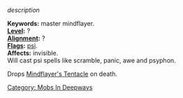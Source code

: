 *description*

**Keywords:** master mindflayer.  
**[Level](Level.md "wikilink"):** ?  
**[Alignment](Alignment.md "wikilink"):** ?  
**[Flags](:Category:_Mob_Types.md "wikilink"):**
[psi](Spellcasting_Mobs.md "wikilink").  
**Affects:** invisible.  
Will cast psi spells like scramble, panic, awe and psyphon.

Drops [Mindflayer's Tentacle](Mindflayer's_Tentacle "wikilink") on
death.

[Category: Mobs In Deepways](Category:_Mobs_In_Deepways "wikilink")
